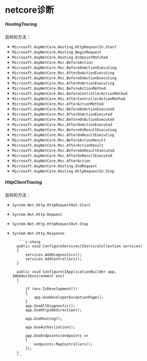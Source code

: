 # netcore诊断
##### *HostingTracing* 
监听的方法：

- `Microsoft.AspNetCore.Hosting.HttpRequestIn.Start`  
- `Microsoft.AspNetCore.Hosting.BeginRequest`  
- `Microsoft.AspNetCore.Routing.EndpointMatched`  
- `Microsoft.AspNetCore.Mvc.BeforeAction`  
- `Microsoft.AspNetCore.Mvc.BeforeOnActionExecuting`  
- `Microsoft.AspNetCore.Mvc.AfterOnActionExecuting`
- `Microsoft.AspNetCore.Mvc.BeforeOnActionExecuting ` 
- `Microsoft.AspNetCore.Mvc.AfterOnActionExecuting`  
- `Microsoft.AspNetCore.Mvc.BeforeActionMethod  `
- `Microsoft.AspNetCore.Mvc.BeforeControllerActionMethod`
- `Microsoft.AspNetCore.Mvc.AfterControllerActionMethod `
- `Microsoft.AspNetCore.Mvc.AfterActionMethod  `
- `Microsoft.AspNetCore.Mvc.BeforeOnActionExecuted `
- `Microsoft.AspNetCore.Mvc.AfterOnActionExecuted  `
- `Microsoft.AspNetCore.Mvc.BeforeOnActionExecuted  `
- `Microsoft.AspNetCore.Mvc.AfterOnActionExecuted  `
- `Microsoft.AspNetCore.Mvc.BeforeOnResultExecuting ` 
- `Microsoft.AspNetCore.Mvc.AfterOnResultExecuting ` 
- `Microsoft.AspNetCore.Mvc.BeforeActionResult  `
- `Microsoft.AspNetCore.Mvc.AfterActionResult  `
- `Microsoft.AspNetCore.Mvc.BeforeOnResultExecuted ` 
- `Microsoft.AspNetCore.Mvc.AfterOnResultExecuted  `
- `Microsoft.AspNetCore.Mvc.AfterAction  `
- `Microsoft.AspNetCore.Hosting.EndRequest  `
- `Microsoft.AspNetCore.Hosting.HttpRequestIn.Stop  `

##### *HttpClientTracing*
监听的方法：

- `System.Net.Http.HttpRequestOut.Start`
- `System.Net.Http.Request`
- `System.Net.Http.HttpRequestOut.Stop`  
- `System.Net.Http.Response`  


         ```c-sharp
        public void ConfigureServices(IServiceCollection services)
        {
            services.AddDiagnostics();
            services.AddControllers();
        }
           
        public void Configure(IApplicationBuilder app, IWebHostEnvironment env)
        {
    
            if (env.IsDevelopment())
            {
                app.UseDeveloperExceptionPage();
            }
            app.UseAllDiagnostic();
            app.UseHttpsRedirection();

            app.UseRouting();

            app.UseAuthorization();

            app.UseEndpoints(endpoints =>
            {
                endpoints.MapControllers();
            });
        }
		```